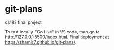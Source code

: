 # git-plans
cs188 final project

To test locally, "Go Live" in VS code, then go to http://127.0.0.1:5500/index.html.
Final deployment at https://zhamic7.github.io/git-plans/.
